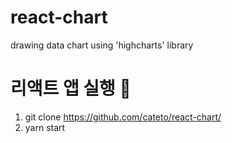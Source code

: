 # react-chart
drawing data chart using 'highcharts' library

# 리액트 앱 실행 🙆‍
1. git clone https://github.com/cateto/react-chart/ 
2. yarn start
